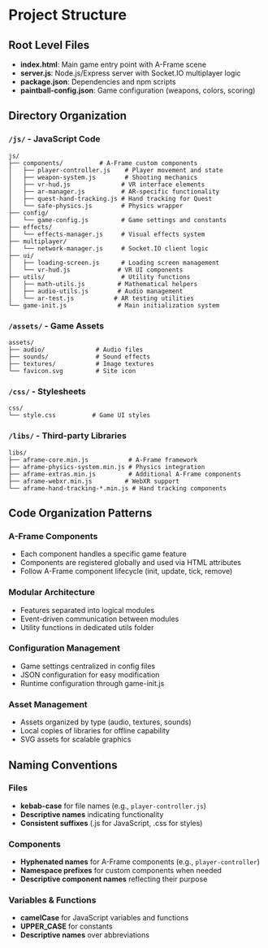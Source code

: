 # Project Structure

## Root Level Files

-   **index.html**: Main game entry point with A-Frame scene
-   **server.js**: Node.js/Express server with Socket.IO multiplayer logic
-   **package.json**: Dependencies and npm scripts
-   **paintball-config.json**: Game configuration (weapons, colors, scoring)

## Directory Organization

### `/js/` - JavaScript Code

```
js/
├── components/          # A-Frame custom components
│   ├── player-controller.js    # Player movement and state
│   ├── weapon-system.js        # Shooting mechanics
│   ├── vr-hud.js              # VR interface elements
│   ├── ar-manager.js          # AR-specific functionality
│   ├── quest-hand-tracking.js # Hand tracking for Quest
│   └── safe-physics.js        # Physics wrapper
├── config/
│   └── game-config.js         # Game settings and constants
├── effects/
│   └── effects-manager.js     # Visual effects system
├── multiplayer/
│   └── network-manager.js     # Socket.IO client logic
├── ui/
│   ├── loading-screen.js      # Loading screen management
│   └── vr-hud.js             # VR UI components
├── utils/                     # Utility functions
│   ├── math-utils.js         # Mathematical helpers
│   ├── audio-utils.js        # Audio management
│   └── ar-test.js           # AR testing utilities
└── game-init.js              # Main initialization system
```

### `/assets/` - Game Assets

```
assets/
├── audio/              # Audio files
├── sounds/             # Sound effects
├── textures/           # Image textures
└── favicon.svg         # Site icon
```

### `/css/` - Stylesheets

```
css/
└── style.css          # Game UI styles
```

### `/libs/` - Third-party Libraries

```
libs/
├── aframe-core.min.js           # A-Frame framework
├── aframe-physics-system.min.js # Physics integration
├── aframe-extras.min.js         # Additional A-Frame components
├── aframe-webxr.min.js         # WebXR support
└── aframe-hand-tracking-*.min.js # Hand tracking components
```

## Code Organization Patterns

### A-Frame Components

-   Each component handles a specific game feature
-   Components are registered globally and used via HTML attributes
-   Follow A-Frame component lifecycle (init, update, tick, remove)

### Modular Architecture

-   Features separated into logical modules
-   Event-driven communication between modules
-   Utility functions in dedicated utils folder

### Configuration Management

-   Game settings centralized in config files
-   JSON configuration for easy modification
-   Runtime configuration through game-init.js

### Asset Management

-   Assets organized by type (audio, textures, sounds)
-   Local copies of libraries for offline capability
-   SVG assets for scalable graphics

## Naming Conventions

### Files

-   **kebab-case** for file names (e.g., `player-controller.js`)
-   **Descriptive names** indicating functionality
-   **Consistent suffixes** (.js for JavaScript, .css for styles)

### Components

-   **Hyphenated names** for A-Frame components (e.g., `player-controller`)
-   **Namespace prefixes** for custom components when needed
-   **Descriptive component names** reflecting their purpose

### Variables & Functions

-   **camelCase** for JavaScript variables and functions
-   **UPPER_CASE** for constants
-   **Descriptive names** over abbreviations
